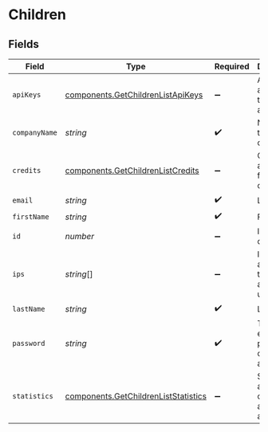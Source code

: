 # Children


## Fields

| Field                                                                                        | Type                                                                                         | Required                                                                                     | Description                                                                                  | Example                                                                                      |
| -------------------------------------------------------------------------------------------- | -------------------------------------------------------------------------------------------- | -------------------------------------------------------------------------------------------- | -------------------------------------------------------------------------------------------- | -------------------------------------------------------------------------------------------- |
| `apiKeys`                                                                                    | [components.GetChildrenListApiKeys](../../models/components/getchildrenlistapikeys.md)       | :heavy_minus_sign:                                                                           | API Keys associated to child account                                                         |                                                                                              |
| `companyName`                                                                                | *string*                                                                                     | :heavy_check_mark:                                                                           | Name of the company                                                                          | MyCompany                                                                                    |
| `credits`                                                                                    | [components.GetChildrenListCredits](../../models/components/getchildrenlistcredits.md)       | :heavy_minus_sign:                                                                           | Credits available for your child                                                             |                                                                                              |
| `email`                                                                                      | *string*                                                                                     | :heavy_check_mark:                                                                           | Login Email                                                                                  | john.smith@example.com                                                                       |
| `firstName`                                                                                  | *string*                                                                                     | :heavy_check_mark:                                                                           | First Name                                                                                   | John                                                                                         |
| `id`                                                                                         | *number*                                                                                     | :heavy_minus_sign:                                                                           | ID of the child                                                                              | 187588                                                                                       |
| `ips`                                                                                        | *string*[]                                                                                   | :heavy_minus_sign:                                                                           | IP(s) associated to a child account user                                                     |                                                                                              |
| `lastName`                                                                                   | *string*                                                                                     | :heavy_check_mark:                                                                           | Last Name                                                                                    | Smith                                                                                        |
| `password`                                                                                   | *string*                                                                                     | :heavy_check_mark:                                                                           | The encrypted password of child account                                                      | abC01De2fGHI3jkL                                                                             |
| `statistics`                                                                                 | [components.GetChildrenListStatistics](../../models/components/getchildrenliststatistics.md) | :heavy_minus_sign:                                                                           | Statistics about your child account activity                                                 |                                                                                              |